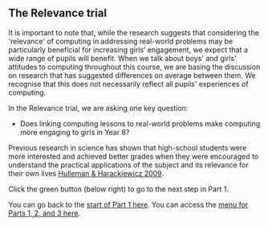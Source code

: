 ## The Relevance trial

It is important to note that, while the research suggests that considering the 'relevance' of computing in addressing real-world problems may be particularly beneficial for increasing girls’ engagement, we expect that a wide range of pupils will benefit. When we talk about boys' and girls' attitudes to computing throughout this course, we are basing the discussion on research that has suggested differences on average between them. We recognise that this does not necessarily reflect all pupils' experiences of computing.

In the Relevance trial, we are asking one key question: 
+ Does linking computing lessons to real-world problems make computing more engaging to girls in Year 8?

Previous research in science has shown that high-school students were more interested and achieved better grades when they were encouraged to understand the practical applications of the subject and its relevance for their own lives [Hulleman & Harackiewicz 2009](https://prlsamp.rcse.upr.edu/downloads/bestpractice2015/Harackiewicz_04.pdf).

Click the green button (below right) to go to the next step in Part 1.

You can go back to the [start of Part 1 here](https://projects.raspberrypi.org/en/projects/Year8-RelevanceTraining-Part1-GBICi4).
You can access the [menu for Parts 1, 2, and 3 here](https://projects.raspberrypi.org/en/pathways/year8-relevancetraining-gbici4).
